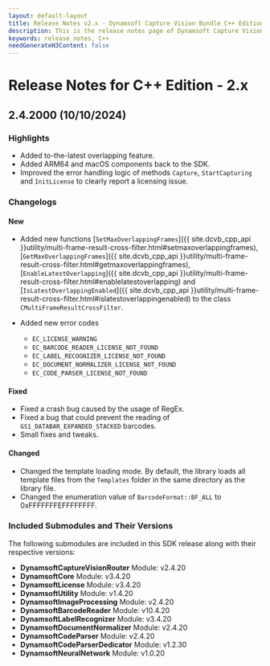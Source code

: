 ```yaml
---
layout: default-layout
title: Release Notes v2.x - Dynamsoft Capture Vision Bundle C++ Edition
description: This is the release notes page of Dynamsoft Capture Vision Bundle C++ Edition v2.x.
keywords: release notes, C++
needGenerateH3Content: false
---
```


# Release Notes for C++ Edition - 2.x

## 2.4.2000 (10/10/2024)

### Highlights

- Added to-the-latest overlapping feature.
- Added ARM64 and macOS components back to the SDK.
- Improved the error handling logic of methods `Capture`, `StartCapturing` and `InitLicense` to clearly report a licensing issue.

### Changelogs

#### New

- Added new functions [`SetMaxOverlappingFrames`]({{ site.dcvb_cpp_api }}utility/multi-frame-result-cross-filter.html#setmaxoverlappingframes), [`GetMaxOverlappingFrames`]({{ site.dcvb_cpp_api }}utility/multi-frame-result-cross-filter.html#getmaxoverlappingframes), [`EnableLatestOverlapping`]({{ site.dcvb_cpp_api }}utility/multi-frame-result-cross-filter.html#enablelatestoverlapping) and [`IsLatestOverlappingEnabled`]({{ site.dcvb_cpp_api }}utility/multi-frame-result-cross-filter.html#islatestoverlappingenabled) to the class `CMultiFrameResultCrossFilter`.

- Added new error codes
  - `EC_LICENSE_WARNING`
  - `EC_BARCODE_READER_LICENSE_NOT_FOUND`
  - `EC_LABEL_RECOGNIZER_LICENSE_NOT_FOUND`
  - `EC_DOCUMENT_NORMALIZER_LICENSE_NOT_FOUND`
  - `EC_CODE_PARSER_LICENSE_NOT_FOUND`

#### Fixed

- Fixed a crash bug caused by the usage of RegEx.
- Fixed a bug that could prevent the reading of `GS1_DATABAR_EXPANDED_STACKED` barcodes.
- Small fixes and tweaks.

#### Changed

- Changed the template loading mode. By default, the library loads all template files from the `Templates` folder in the same directory as the library file.
- Changed the enumeration value of `BarcodeFormat::BF_ALL` to 0xFFFFFFFEFFFFFFFF.

### Included Submodules and Their Versions

The following submodules are included in this SDK release along with their respective versions:

- **DynamsoftCaptureVisionRouter** Module: v2.4.20
- **DynamsoftCore** Module: v3.4.20
- **DynamsoftLicense** Module: v3.4.20
- **DynamsoftUtility** Module: v1.4.20
- **DynamsoftImageProcessing** Module: v2.4.20
- **DynamsoftBarcodeReader** Module: v10.4.20
- **DynamsoftLabelRecognizer** Module: v3.4.20
- **DynamsoftDocumentNormalizer** Module: v2.4.20
- **DynamsoftCodeParser** Module: v2.4.20
- **DynamsoftCodeParserDedicator** Module: v1.2.30
- **DynamsoftNeuralNetwork** Module: v1.0.20


